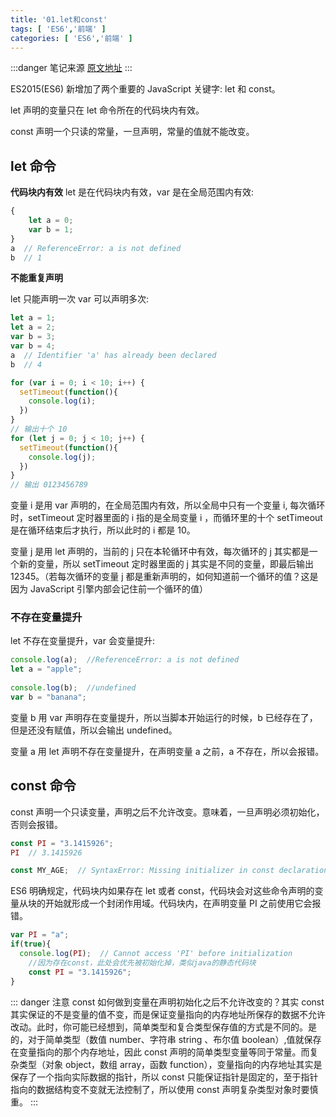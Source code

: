 ```yaml
---
title: '01.let和const'
tags: [ 'ES6','前端' ]
categories: [ 'ES6','前端' ]
---
```


:::danger 笔记来源
[原文地址](http://es6.ruanyifeng.com/)
:::

ES2015(ES6) 新增加了两个重要的 JavaScript 关键字: let 和 const。

let 声明的变量只在 let 命令所在的代码块内有效。

const 声明一个只读的常量，一旦声明，常量的值就不能改变。

## let 命令
**代码块内有效**
let 是在代码块内有效，var 是在全局范围内有效:
```javascript
{
    let a = 0;
    var b = 1;
}
a  // ReferenceError: a is not defined
b  // 1
```

**不能重复声明**

let 只能声明一次 var 可以声明多次:
```javascript
let a = 1;
let a = 2;
var b = 3;
var b = 4;
a  // Identifier 'a' has already been declared
b  // 4
```

```javascript
for (var i = 0; i < 10; i++) {
  setTimeout(function(){
    console.log(i);
  })
}
// 输出十个 10
for (let j = 0; j < 10; j++) {
  setTimeout(function(){
    console.log(j);
  })
}
// 输出 0123456789
```
变量 i 是用 var 声明的，在全局范围内有效，所以全局中只有一个变量 i, 每次循环时，setTimeout 定时器里面的 i 指的是全局变量 i ，而循环里的十个 setTimeout 是在循环结束后才执行，所以此时的 i 都是 10。

变量 j 是用 let 声明的，当前的 j 只在本轮循环中有效，每次循环的 j 其实都是一个新的变量，所以 setTimeout 定时器里面的 j 其实是不同的变量，即最后输出 12345。（若每次循环的变量 j 都是重新声明的，如何知道前一个循环的值？这是因为 JavaScript 引擎内部会记住前一个循环的值）

### 不存在变量提升
let 不存在变量提升，var 会变量提升:
```javascript
console.log(a);  //ReferenceError: a is not defined
let a = "apple";
 
console.log(b);  //undefined
var b = "banana";
```
变量 b 用 var 声明存在变量提升，所以当脚本开始运行的时候，b 已经存在了，但是还没有赋值，所以会输出 undefined。

变量 a 用 let 声明不存在变量提升，在声明变量 a 之前，a 不存在，所以会报错。


## const 命令

const 声明一个只读变量，声明之后不允许改变。意味着，一旦声明必须初始化，否则会报错。

```javascript
const PI = "3.1415926";
PI  // 3.1415926

const MY_AGE;  // SyntaxError: Missing initializer in const declaration

```
ES6 明确规定，代码块内如果存在 let 或者 const，代码块会对这些命令声明的变量从块的开始就形成一个封闭作用域。代码块内，在声明变量 PI 之前使用它会报错。
```javascript
var PI = "a";
if(true){
  console.log(PI);  // Cannot access 'PI' before initialization
    //因为存在const，此处会优先被初始化掉，类似java的静态代码块
    const PI = "3.1415926";
}
```

::: danger 注意
const 如何做到变量在声明初始化之后不允许改变的？其实 const 其实保证的不是变量的值不变，而是保证变量指向的内存地址所保存的数据不允许改动。此时，你可能已经想到，简单类型和复合类型保存值的方式是不同的。是的，对于简单类型（数值 number、字符串 string 、布尔值 boolean）,值就保存在变量指向的那个内存地址，因此 const 声明的简单类型变量等同于常量。而复杂类型（对象 object，数组 array，函数 function），变量指向的内存地址其实是保存了一个指向实际数据的指针，所以 const 只能保证指针是固定的，至于指针指向的数据结构变不变就无法控制了，所以使用 const 声明复杂类型对象时要慎重。
:::